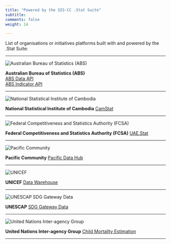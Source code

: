 ```yaml
---
title: "Powered by the SIS-CC .Stat Suite"
subtitle: 
comments: false
weight: 14

---
```


List of organisations or initiatives platforms built with and powered by the .Stat Suite:

---

![Australian Bureau of Statistics (ABS)](/dotstatsuite-documentation/images/logo-abs.png)

**Australian Bureau of Statistics (ABS)**  
[ABS Data API](https://api.gov.au/service/715cdfd0-4742-402e-8729-086a7fd42a51)  
[ABS Indicator API](https://api.gov.au/service/f0b31e10-54c0-4f1e-bf0d-cc531eb2b2b8)

---

![National Statistical Institute of Cambodia](/dotstatsuite-documentation/images/logo-nis.png)

**National Statistical Institute of Cambodia** [CamStat](http://camstat.nis.gov.kh/)

---

![Federal Competitiveness and Statistics Authority (FCSA)](/dotstatsuite-documentation/images/logo-fcsa.png)

**Federal Competitiveness and Statistics Authority (FCSA)** [UAE.Stat](https://uaestat.fcsa.gov.ae/en)

---

![Pacific Community](/dotstatsuite-documentation/images/logo-pc.png)

**Pacific Community** [Pacific Data Hub](https://stats.pacificdata.org/#/)

---

![UNICEF](/dotstatsuite-documentation/images/logo-unicef.png)

**UNICEF** [Data Warehouse](https://data.unicef.org/dv_index/)

---

![UNESCAP SDG Gateway Data](/dotstatsuite-documentation/images/logo-unescap.png)

**UNESCAP** [SDG Gateway Data](https://dataexplorer.unescap.org/)

---

![United Nations Inter-agency Group](/dotstatsuite-documentation/images/logo-igme.png)

**United Nations Inter-agency Group** [Child Mortality Estimation](https://childmortality.org/)

---
